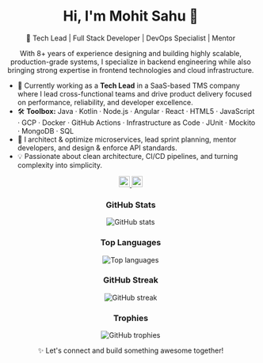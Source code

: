 <h1 align="center">Hi, I'm Mohit Sahu 👋</h1>
<p align="center">
  🚀 Tech Lead | Full Stack Developer | DevOps Specialist | Mentor
</p>

<p align="center">
  With 8+ years of experience designing and building highly scalable, production-grade systems, I specialize in backend engineering while also bringing strong expertise in frontend technologies and cloud infrastructure.
</p>

- 🔭 Currently working as a **Tech Lead** in a SaaS-based TMS company where I lead cross-functional teams and drive product delivery focused on performance, reliability, and developer excellence.
- 🛠️ **Toolbox:** Java · Kotlin · Node.js · Angular · React · HTML5 · JavaScript · GCP · Docker · GitHub Actions · Infrastructure as Code · JUnit · Mockito · MongoDB · SQL
- 🧭 I architect & optimize microservices, lead sprint planning, mentor developers, and design & enforce API standards.
- 💡 Passionate about clean architecture, CI/CD pipelines, and turning complexity into simplicity.

<p align="center">
  <a href="https://twitter.com/smoneybwr">
    <img alt="Mohit Sahu | Twitter" width="22px" src="https://raw.githubusercontent.com/peterthehan/peterthehan/master/assets/twitter.svg" />
  </a>
  <a href="https://www.linkedin.com/in/mohit-sahu-bbb044136">
    <img alt="Mohit's LinkedIn" width="22px" src="https://raw.githubusercontent.com/peterthehan/peterthehan/master/assets/linkedin.svg" />
  </a>
</p>

<h3 align="center">GitHub Stats</h3>
<p align="center">
  <img src="https://github-readme-stats.vercel.app/api?username=SahuMohit&show_icons=true&theme=radical" alt="GitHub stats" />
</p>

<h3 align="center">Top Languages</h3>
<p align="center">
  <img src="https://github-readme-stats.vercel.app/api/top-langs/?username=SahuMohit&layout=compact&theme=radical" alt="Top languages" />
</p>

<h3 align="center">GitHub Streak</h3>
<p align="center">
  <img src="https://streak-stats.demolab.com?user=SahuMohit&theme=radical" alt="GitHub streak" />
</p>

<h3 align="center">Trophies</h3>
<p align="center">
  <img src="https://github-profile-trophy.vercel.app/?username=SahuMohit&theme=radical&margin-w=15" alt="GitHub trophies" />
</p>

<p align="center">
  ✨ Let's connect and build something awesome together!
</p>
